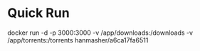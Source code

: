 # Quick Run
docker run -d -p 3000:3000 -v /app/downloads:/downloads -v /app/torrents:/torrents hanmasher/a6ca17fa6511
